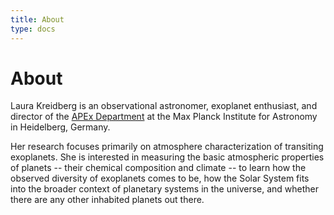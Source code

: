 ```yaml
---
title: About
type: docs
---
```


# About

Laura Kreidberg is an observational astronomer, exoplanet enthusiast, and director of the [APEx Department](https://www.mpia.de/institute/scientific-departments/atmospheric-physics-of-exoplanets) at the Max Planck Institute for Astronomy in Heidelberg, Germany.

Her research focuses primarily on atmosphere characterization of transiting exoplanets.  She is interested in measuring the basic atmospheric properties of planets -- their chemical composition and climate -- to learn how the observed diversity of exoplanets comes to be, how the Solar System fits into the broader context of planetary systems in the universe, and whether there are any other inhabited planets out there.

